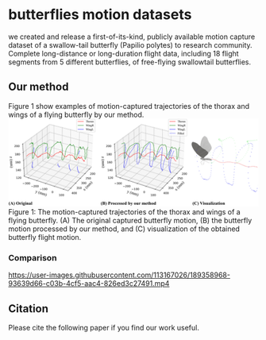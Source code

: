 # butterflies motion datasets

we created and release a first-of-its-kind, publicly available motion capture dataset of a swallow-tail butterfly (Papilio polytes) to research community. Complete long-distance or long-duration flight data, including 18 flight segments from 5 different butterflies, of free-flying swallowtail butterflies.





## Our method
Figure 1 show examples of motion-captured trajectories of the thorax and wings of a flying butterfly by our method.
![image](https://github.com/ButterflyDataset/butterflymotiondatasets/blob/main/visualization/teaser_01.png)
Figure 1: The motion-captured trajectories of the thorax and wings of a flying butterfly. (A) The original captured butterfly
motion, (B) the butterfly motion processed by our method, and (C) visualization of the obtained butterfly flight motion.
### Comparison

https://user-images.githubusercontent.com/113167026/189358968-93639d66-c03b-4cf5-aac4-826ed3c27491.mp4





## Citation

Please cite the following paper if you find our work useful.

